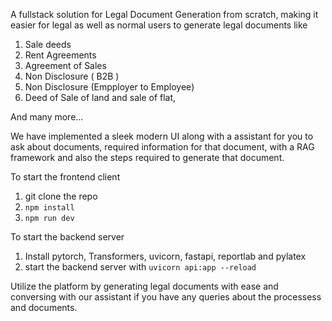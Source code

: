 
A fullstack solution for Legal Document Generation from scratch, making it easier for legal as well as normal users to generate legal documents like 
1. Sale deeds
2. Rent Agreements
3. Agreement of Sales
4. Non Disclosure ( B2B )
5. Non Disclosure (Empployer to Employee)
6. Deed of Sale of land and sale of flat, 

And many more...

We have implemented a sleek modern UI along with a assistant for you to ask about documents, required information for that document, with a RAG framework and also 
the steps required to generate that document.

To start the frontend client
1. git clone the repo
2. ```npm install ```
3. ```npm run dev```

To start the backend server
1. Install pytorch, Transformers, uvicorn, fastapi, reportlab and pylatex
2. start the backend server with ```uvicorn api:app --reload```

Utilize the platform by generating legal documents with ease and conversing with our assistant if you have any queries about the processess and documents.
